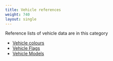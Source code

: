 ```yaml
---
title: Vehicle references
weight: 740
layout: single
---
```


Reference lists of vehicle data are in this category

- [Vehicle colours](/docs/game-references/vehicle-references/vehicle-colours)
- [Vehicle Flags](/docs/game-references/vehicle-references/vehicle-flags)
- [Vehicle Models](/docs/game-references/vehicle-references/vehicle-models)
